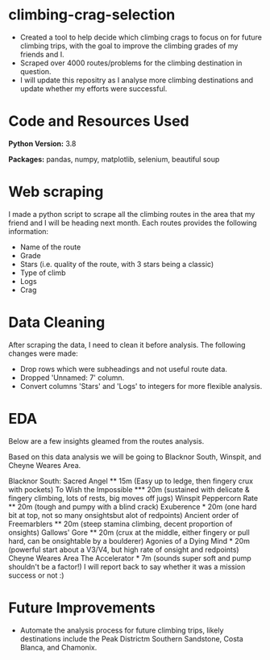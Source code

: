 # climbing-crag-selection

- Created a tool to help decide which climbing crags to focus on for future climbing trips, with the goal to improve the climbing grades of my friends and I.
- Scraped over 4000 routes/problems for the climbing destination in question.
- I will update this repositry as I analyse more climbing destinations and update whether my efforts were successful.

# Code and Resources Used
**Python Version:** 3.8

**Packages:** pandas, numpy, matplotlib, selenium, beautiful soup

# Web scraping
I made a python script to scrape all the climbing routes in the area that my friend and I will be heading next month. Each routes provides the following information:
- Name of the route
- Grade
- Stars (i.e. quality of the route, with 3 stars being a classic)
- Type of climb
- Logs 
- Crag

# Data Cleaning
After scraping the data, I need to clean it before analysis. The following changes were made:
- Drop rows which were subheadings and not useful route data.
- Dropped 'Unnamed: 7' column.
- Convert columns 'Stars' and 'Logs' to integers for more flexible analysis.

# EDA
Below are a few insights gleamed from the routes analysis.

Based on this data analysis we will be going to Blacknor South, Winspit, and Cheyne Weares Area.

Blacknor South:
Sacred Angel ** 15m (Easy up to ledge, then fingery crux with pockets)
To Wish the Impossible *** 20m (sustained with delicate & fingery climbing, lots of rests, big moves off jugs)
Winspit
Peppercorn Rate ** 20m (tough and pumpy with a blind crack)
Exuberence * 20m (one hard bit at top, not so many onsightsbut alot of redpoints)
Ancient order of Freemarblers ** 20m (steep stamina climbing, decent proportion of onsights)
Gallows' Gore ** 20m (crux at the middle, either fingery or pull hard, can be onsightable by a boulderer)
Agonies of a Dying Mind * 20m (powerful start about a V3/V4, but high rate of onsight and redpoints)
Cheyne Weares Area
The Accelerator * 7m (sounds super soft and pump shouldn't be a factor!)
I will report back to say whether it was a mission success or not :)

# Future Improvements
- Automate the analysis process for future climbing trips, likely destinations include the Peak Districtm Southern Sandstone, Costa Blanca, and Chamonix.
